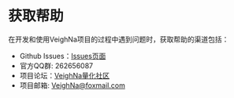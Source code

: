 # 获取帮助

在开发和使用VeighNa项目的过程中遇到问题时，获取帮助的渠道包括：

* Github Issues：[Issues页面](https://github.com/vnpy/vnpy/issues)
* 官方QQ群: 262656087
* 项目论坛：[VeighNa量化社区](http://www.vnpy.com/forum)
* 项目邮箱: VeighNa@foxmail.com
